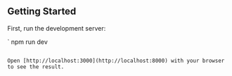 ## Getting Started

First, run the development server:

`
npm run dev

```

Open [http://localhost:3000](http://localhost:8000) with your browser to see the result.
